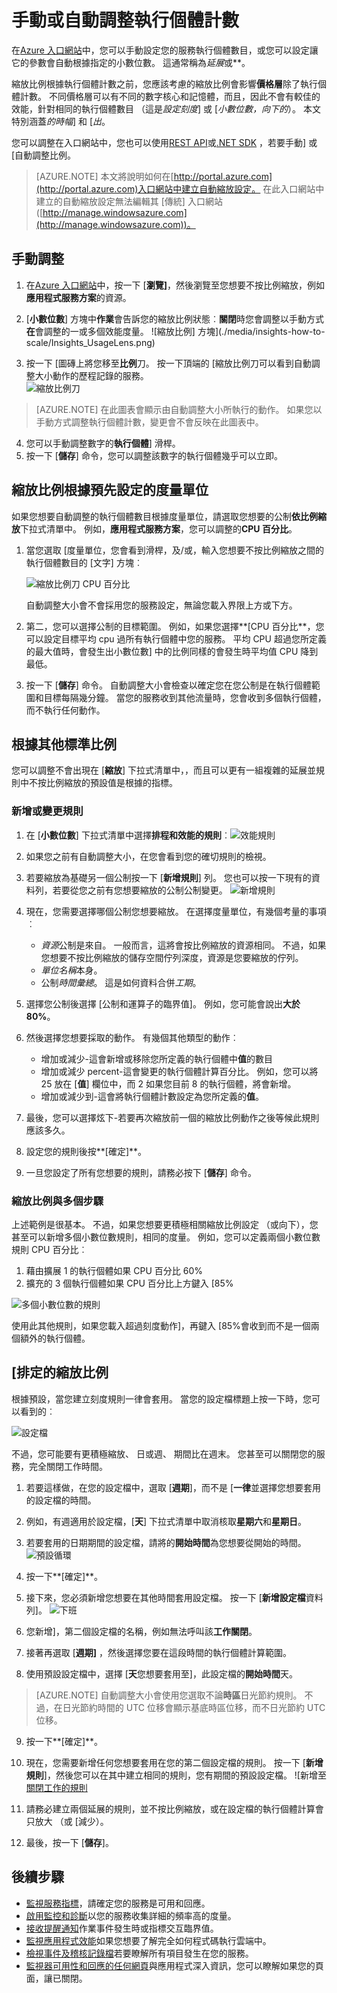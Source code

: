 <properties
    pageTitle="手動或自動調整執行個體計數 |Microsoft Azure"
    description="瞭解如何調整 Azure 服務。"
    authors="rboucher"
    manager="carolz"
    editor=""
    services="monitoring-and-diagnostics"
    documentationCenter="monitoring-and-diagnostics"/>

<tags
    ms.service="monitoring-and-diagnostics"
    ms.workload="na"
    ms.tgt_pltfrm="na"
    ms.devlang="na"
    ms.topic="article"
    ms.date="09/08/2015"
    ms.author="robb"/>

# <a name="scale-instance-count-manually-or-automatically"></a>手動或自動調整執行個體計數

在[Azure 入口網站](https://portal.azure.com/)中，您可以手動設定您的服務執行個體數目，或您可以設定讓它的參數會自動根據指定的小數位數。 這通常稱為*延展*或**。

縮放比例根據執行個體計數之前，您應該考慮的縮放比例會影響**價格層**除了執行個體計數。 不同價格層可以有不同的數字核心和記憶體，而且，因此不會有較佳的效能，針對相同的執行個體數目 （這是*設定刻度*] 或 [*小數位數，向下的*）。 本文特別涵蓋*的時幅*] 和 [*出*。

您可以調整在入口網站中，您也可以使用[REST API](https://msdn.microsoft.com/library/azure/dn931953.aspx)或[.NET SDK](https://www.nuget.org/packages/Microsoft.Azure.Insights/) ，若要手動] 或 [自動調整比例。

> [AZURE.NOTE] 本文將說明如何在[http://portal.azure.com](http://portal.azure.com)入口網站中建立自動縮放設定。 在此入口網站中建立的自動縮放設定無法編輯其 [傳統] 入口網站 ([http://manage.windowsazure.com](http://manage.windowsazure.com))。

## <a name="scaling-manually"></a>手動調整

1. 在[Azure 入口網站](https://portal.azure.com/)中，按一下 [**瀏覽]**，然後瀏覽至您想要不按比例縮放，例如**應用程式服務方案**的資源。

2. [**小數位數**] 方塊中**作業**會告訴您的縮放比例狀態︰**關閉**時您會調整以手動方式**在**會調整的一或多個效能度量。
    ![縮放比例] 方塊](./media/insights-how-to-scale/Insights_UsageLens.png)

3. 按一下 [圖磚上將您移至**比例**刀。 按一下頂端的 [縮放比例刀可以看到自動調整大小動作的歷程記錄的服務。  
    ![縮放比例刀](./media/insights-how-to-scale/Insights_ScaleBladeDayZero.png)

>[AZURE.NOTE] 在此圖表會顯示由自動調整大小所執行的動作。 如果您以手動方式調整執行個體計數，變更會不會反映在此圖表中。

4. 您可以手動調整數字的**執行個體**] 滑桿。
5. 按一下 [**儲存**] 命令，您可以調整該數字的執行個體幾乎可以立即。

## <a name="scaling-based-on-a-pre-set-metric"></a>縮放比例根據預先設定的度量單位

如果您想要自動調整的執行個體數目根據度量單位，請選取您想要的公制**依比例縮放**下拉式清單中。 例如，**應用程式服務方案**，您可以調整的**CPU 百分比**。

1. 當您選取 [度量單位，您會看到滑桿，及/或，輸入您想要不按比例縮放之間的執行個體數目的 [文字] 方塊︰

    ![縮放比例刀 CPU 百分比](./media/insights-how-to-scale/Insights_ScaleBladeCPU.png)

    自動調整大小會不會採用您的服務設定，無論您載入界限上方或下方。

2. 第二，您可以選擇公制的目標範圍。 例如，如果您選擇**[CPU 百分比**，您可以設定目標平均 cpu 過所有執行個體中您的服務。 平均 CPU 超過您所定義的最大值時，會發生出小數位數] 中的比例同樣的會發生時平均值 CPU 降到最低。

3. 按一下 [**儲存**] 命令。 自動調整大小會檢查以確定您在您公制是在執行個體範圍和目標每隔幾分鐘。 當您的服務收到其他流量時，您會收到多個執行個體，而不執行任何動作。

## <a name="scale-based-on-other-metrics"></a>根據其他標準比例

您可以調整不會出現在 [**縮放**] 下拉式清單中，，而且可以更有一組複雜的延展並規則中不按比例縮放的預設值是根據的指標。

### <a name="adding-or-changing-a-rule"></a>新增或變更規則

1. 在 [**小數位數**] 下拉式清單中選擇**排程和效能的規則**︰![效能規則](./media/insights-how-to-scale/Insights_PerformanceRules.png)

2. 如果您之前有自動調整大小，在您會看到您的確切規則的檢視。

3. 若要縮放為基礎另一個公制按一下 [**新增規則**] 列。 您也可以按一下現有的資料列，若要從您之前有您想要縮放的公制公制變更。
![新增規則](./media/insights-how-to-scale/Insights_AddRule.png)

4. 現在，您需要選擇哪個公制您想要縮放。 在選擇度量單位，有幾個考量的事項︰
    * *資源*公制是來自。 一般而言，這將會按比例縮放的資源相同。 不過，如果您想要不按比例縮放的儲存空間佇列深度，資源是您要縮放的佇列。
    * *單位名稱*本身。
    * 公制*時間彙總*。 這是如何資料合併*工期*。

5. 選擇您公制後選擇 [公制和運算子的臨界值]。 例如，您可能會說出**大於** **80%**。

6. 然後選擇您想要採取的動作。 有幾個其他類型的動作︰
    * 增加或減少-這會新增或移除您所定義的執行個體中**值**的數目
    * 增加或減少 percent-這會變更的執行個體計算百分比。 例如，您可以將 25 放在 [**值**] 欄位中，而 2 如果您目前 8 的執行個體，將會新增。
    * 增加或減少到-這會將執行個體計數設定為您所定義的**值**。

7. 最後，您可以選擇炫下-若要再次縮放前一個的縮放比例動作之後等候此規則應該多久。

8. 設定您的規則後按**[確定]**。

9. 一旦您設定了所有您想要的規則，請務必按下 [**儲存**] 命令。

### <a name="scaling-with-multiple-steps"></a>縮放比例與多個步驟

上述範例是很基本。 不過，如果您想要更積極相關縮放比例設定 （或向下），您甚至可以新增多個小數位數規則，相同的度量。 例如，您可以定義兩個小數位數規則 CPU 百分比︰

1. 藉由擴展 1 的執行個體如果 CPU 百分比 60%
2. 擴充的 3 個執行個體如果 CPU 百分比上方鍵入 [85%

![多個小數位數的規則](./media/insights-how-to-scale/Insights_MultipleScaleRules.png)

使用此其他規則，如果您載入超過刻度動作]，再鍵入 [85%會收到而不是一個兩個額外的執行個體。

## <a name="scale-based-on-a-schedule"></a>[排定的縮放比例


根據預設，當您建立刻度規則一律會套用。 當您的設定檔標題上按一下時，您可以看到的︰

![設定檔](./media/insights-how-to-scale/Insights_Profile.png)

不過，您可能要有更積極縮放、 日或週、 期間比在週末。 您甚至可以關閉您的服務，完全關閉工作時間。

1. 若要這樣做，在您的設定檔中，選取 [**週期**]，而不是 [**一律**並選擇您想要套用的設定檔的時間。

2. 例如，有週適用於設定檔，[**天**] 下拉式清單中取消核取**星期六**和**星期日**。

3. 若要套用的日期期間的設定檔，請將的**開始時間**為您想要從開始的時間。
    ![預設循環](./media/insights-how-to-scale/Insights_ProfileRecurrence.png)

4. 按一下**[確定]**。

5. 接下來，您必須新增您想要在其他時間套用設定檔。 按一下 [**新增設定檔**資料列]。
    ![下班](./media/insights-how-to-scale/Insights_ProfileOffWork.png)

6. 您新增]，第二個設定檔的名稱，例如無法呼叫該**工作關閉**。

7. 接著再選取 [**週期]** ，然後選擇您要在這段時間的執行個體計算範圍。

8. 使用預設設定檔中，選擇 [**天**您想要套用至]，此設定檔的**開始時間**天。

>[AZURE.NOTE] 自動調整大小會使用您選取不論**時區**日光節約規則。 不過，在日光節約時間的 UTC 位移會顯示基底時區位移，而不日光節約 UTC 位移。

9. 按一下**[確定]**。

10. 現在，您需要新增任何您想要套用在您的第二個設定檔的規則。 按一下 [**新增規則**]，然後您可以在其中建立相同的規則，您有期間的預設設定檔。
    ![新增至 [關閉工作的規則](./media/insights-how-to-scale/Insights_RuleOffWork.png)

11. 請務必建立兩個延展的規則，並不按比例縮放，或在設定檔的執行個體計算會只放大 （或 [減少）。

12. 最後，按一下 [**儲存**]。

## <a name="next-steps"></a>後續步驟

* [監視服務指標](insights-how-to-customize-monitoring.md)，請確定您的服務是可用和回應。
* [啟用監控和診斷](insights-how-to-use-diagnostics.md)以您的服務收集詳細的頻率高的度量。
* [接收提醒通知](insights-receive-alert-notifications.md)作業事件發生時或指標交互臨界值。
* [監視應用程式效能](../application-insights/app-insights-azure-web-apps.md)如果您想要了解完全如何程式碼執行雲端中。
* [檢視事件及稽核記錄檔](insights-debugging-with-events.md)若要瞭解所有項目發生在您的服務。
* [監視器可用性和回應的任何網頁](../application-insights/app-insights-monitor-web-app-availability.md)與應用程式深入資訊，您可以瞭解如果您的頁面，讓已關閉。
